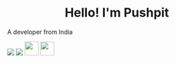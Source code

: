 <h1 align="center">Hello! I'm Pushpit</h1>

A developer from India


<img src="https://img.shields.io/badge/gmail-%23D14836.svg?&style=for-the-badge&logo=pushpit07@gmail.com&logoColor=white" />
<img src="https://img.shields.io/badge/linkedin-%230077B5.svg?&style=for-the-badge&logo=linkedin&logoColor=white" href="https://www.linkedin.com/in/pushpit-bhardwaj/" />
<img height="32" width="32" src="https://cdn.jsdelivr.net/npm/simple-icons@v3/icons/instagram.svg" />
<img height="32" width="32" src="https://unpkg.com/simple-icons@v3/icons/youtube.svg" />
<!--
**Pushpit07/Pushpit07** is a ✨ _special_ ✨ repository because its `README.md` (this file) appears on your GitHub profile.

Here are some ideas to get you started:

- 🔭 I’m currently working on ...
- 🌱 I’m currently learning ...
- 👯 I’m looking to collaborate on ...
- 🤔 I’m looking for help with ...
- 💬 Ask me about ...
- 📫 How to reach me: ...
- 😄 Pronouns: ...
- ⚡ Fun fact: ...
-->
